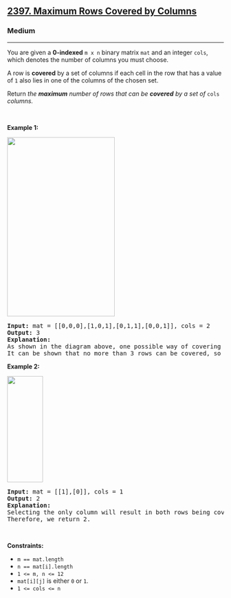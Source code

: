 <h2><a href="https://leetcode.com/problems/maximum-rows-covered-by-columns/">2397. Maximum Rows Covered by Columns</a></h2><h3>Medium</h3><hr><div data-read-aloud-multi-block="true"><p>You are given a <strong>0-indexed</strong> <code>m x n</code> binary matrix <code>mat</code> and an integer <code>cols</code>, which denotes the number of columns you must choose.</p>

<p>A row is <strong>covered</strong> by a set of columns if each cell in the row that has a value of <code>1</code> also lies in one of the columns of the chosen set.</p>

<p>Return <em>the <strong>maximum</strong> number of rows that can be <strong>covered</strong> by a set of </em><code>cols</code><em> columns.</em></p>

<p>&nbsp;</p>
<p><strong>Example 1:</strong></p>

<p><strong><img alt="" src="https://assets.leetcode.com/uploads/2022/07/14/rowscovered.png" style="width: 250px; height: 417px;"></strong></p>

<pre><strong>Input:</strong> mat = [[0,0,0],[1,0,1],[0,1,1],[0,0,1]], cols = 2
<strong>Output:</strong> 3
<strong>Explanation:</strong>
As shown in the diagram above, one possible way of covering 3 rows is by selecting the 0th and 2nd columns.
It can be shown that no more than 3 rows can be covered, so we return 3.
</pre>

<p><strong>Example 2:</strong></p>

<p><strong><img alt="" src="https://assets.leetcode.com/uploads/2022/07/14/rowscovered2.png" style="width: 83px; height: 247px;"></strong></p>

<pre><strong>Input:</strong> mat = [[1],[0]], cols = 1
<strong>Output:</strong> 2
<strong>Explanation:</strong>
Selecting the only column will result in both rows being covered, since the entire matrix is selected.
Therefore, we return 2.
</pre>

<p>&nbsp;</p>
<p><strong>Constraints:</strong></p>

<ul>
	<li><code>m == mat.length</code></li>
	<li><code>n == mat[i].length</code></li>
	<li><code>1 &lt;= m, n &lt;= 12</code></li>
	<li><code>mat[i][j]</code> is either <code>0</code> or <code>1</code>.</li>
	<li><code>1 &lt;= cols &lt;= n</code></li>
</ul>
</div>